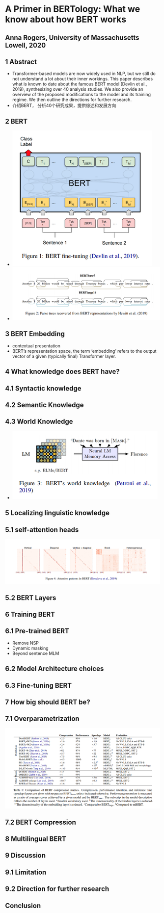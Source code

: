 #  A Primer in BERTology: What we know about how BERT works

## Anna Rogers, University of Massachusetts Lowell, 2020

## 1 Abstract

-   Transformer-based models are now widely used in NLP, but we still do not understand a lot about their inner workings. This paper describes what is known to date about the famous BERT model (Devlin et al., 2019), synthesizing over 40 analysis studies. We also provide an overview of the proposed modifications to the model and its training regime. We then outline the directions for further research. 
-   介绍BERT， 分析40个研究成果，提供综述和发展方向



## 2 BERT

-   ![1583074204436](1583074204436.png)
-   ![1583074226027](1583074226027.png)

## 3 BERT Embedding

-   contextual presentation
-   BERT’s representation space, the term ‘embedding’ refers to the output vector of a given (typically final) Transformer layer. 

## 4 What knowledge does BERT have?

## 4.1 Syntactic knowledge

## 4.2 Semantic Knowledge

## 4.3 World Knowledge

-   ![1583074479077](1583074479077.png)

## 5 Localizing linguistic knowledge

## 5.1 self-attention heads

![1583074640039](1583074640039.png)

## 5.2 BERT Layers

## 6 Training BERT

## 6.1 Pre-trained BERT

-   Remove NSP
-   Dynamic masking
-   Beyond sentence MLM



## 6.2 Model Architecture choices



## 6.3 Fine-tuning BERT



## 7 How big should BERT be?

## 7.1 Overparametrization

![1583074854259](1583074854259.png)

## 7.2 BERT Compression

## 8 Multilingual BERT

## 9 Discussion

## 9.1 Limitation

## 9.2 Direction for further research

## Conclusion

